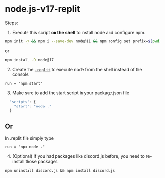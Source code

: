# node.js-v17-replit



Steps:

1. Execute this script **on the shell** to install node and configure npm.
```sh
npm init -y && npm i --save-dev node@11 && npm config set prefix=$(pwd)/node_modules/node && export PATH=$(pwd)/node_modules/node/bin:$PATH
```
or

```sh
npm install -D node@17
```

2. Create the [`.replit`](https://docs.repl.it/repls/dot-replit) to execute node from the shell instead of the console.
```
run = "npm start"
```

3. Make sure to add the start script in your package.json file
```js
  "scripts": {
    "start": "node ."
  }
```

## Or
In .replit file simply type
```
run = "npx node ."
```

4. (Optional) If you had packages like discord.js before, you need to re-install those packages
```
npm uninstall discord.js && npm install discord.js
```
